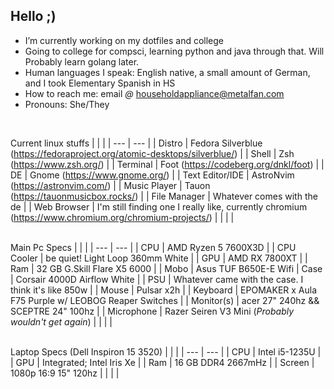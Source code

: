 ## Hello ;)


- I’m currently working on my dotfiles and college
- Going to college for compsci, learning python and java through that. Will Probably learn golang later.
- Human languages I speak: English native, a small amount of German, and I took Elementary Spanish in HS
- How to reach me: email _@_ householdappliance@metalfan.com
- Pronouns: She/They<br/>
<br/>

Current linux stuffs
| | |
| --- | --- |
| Distro | Fedora Silverblue (https://fedoraproject.org/atomic-desktops/silverblue/) |
| Shell | Zsh (https://www.zsh.org/) |
| Terminal | Foot (https://codeberg.org/dnkl/foot) |
| DE | Gnome (https://www.gnome.org/) |
| Text Editor/IDE | AstroNvim (https://astronvim.com/) |
| Music Player | Tauon (https://tauonmusicbox.rocks/) |
| File Manager | Whatever comes with the de |
| Web Browser | I'm still finding one I really like, currently chromium (https://www.chromium.org/chromium-projects/) |
| | |<br/>
<br/>

Main Pc Specs
| | |
| --- | --- |
| CPU | AMD Ryzen 5 7600X3D |
| CPU Cooler | be quiet! Light Loop 360mm White |
| GPU | AMD RX 7800XT |
| Ram | 32 GB G.Skill Flare X5 6000 |
| Mobo | Asus TUF B650E-E Wifi
| Case | Corsair 4000D Airflow White |
| PSU | Whatever came with the case. I think it's like 850w |
| Mouse | Pulsar x2h |
| Keyboard | EPOMAKER x Aula F75 Purple w/ LEOBOG Reaper Switches |
| Monitor(s) | acer 27" 240hz && SCEPTRE 24" 100hz |
| Microphone | Razer Seiren V3 Mini (<i>Probably wouldn't get again</i>) |
| | |<br/>
<br/>

Laptop Specs (Dell Inspiron 15 3520)
| | |
| --- | --- |
| CPU | Intel i5-1235U |
| GPU | Integrated; Intel Iris Xe |
| Ram | 16 GB DDR4 2667mHz |
| Screen | 1080p 16:9 15" 120hz |
| | |<br/>
<br/>
<!--
Personal things
| | |
| --- | --- |
| Phone | Samsung Galaxy s25+ (Way overspec'd for what I use it for, I didn't pay for it though) |
| Watch | Samsung Galaxy Watch6 Classic |
| Started HRT | Jan 4, 2025 |
| Least favorite number | Four |
| Mental illnesses | Many (Depression maybe bipolar, anxiety, gender dysphoria, adhd, insomnia) |
| Favorite color | Pastel purple |
| | |
-->

